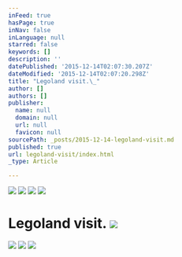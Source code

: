 ```yaml
---
inFeed: true
hasPage: true
inNav: false
inLanguage: null
starred: false
keywords: []
description: ''
datePublished: '2015-12-14T02:07:30.207Z'
dateModified: '2015-12-14T02:07:20.298Z'
title: "Legoland visit.\_"
author: []
authors: []
publisher:
  name: null
  domain: null
  url: null
  favicon: null
sourcePath: _posts/2015-12-14-legoland-visit.md
published: true
url: legoland-visit/index.html
_type: Article

---
```

![](https://the-grid-user-content.s3-us-west-2.amazonaws.com/a060e2d6-4cf9-4c23-962d-ab368de4f30c.JPG)
![](https://the-grid-user-content.s3-us-west-2.amazonaws.com/f0b33eb8-b0c5-4774-a4d4-45fc43341f08.JPG)
![](https://the-grid-user-content.s3-us-west-2.amazonaws.com/2edcd2ba-e1b4-4c38-8a3c-266666182545.JPG)
![](https://the-grid-user-content.s3-us-west-2.amazonaws.com/44c6c9b5-8917-4216-adc2-3a63d7d1be04.JPG)

# Legoland visit. ![](https://the-grid-user-content.s3-us-west-2.amazonaws.com/82e62a7f-12ae-4e54-a985-2498237a16e5.JPG)
![](https://the-grid-user-content.s3-us-west-2.amazonaws.com/a656d42f-f4b3-4788-9411-fc092dafdd52.JPG)
![](https://the-grid-user-content.s3-us-west-2.amazonaws.com/7b3c29cb-0c5e-4ac1-bee3-62f315e491d9.JPG)
![](https://the-grid-user-content.s3-us-west-2.amazonaws.com/60b3264c-1759-4091-9918-e01a19a3a718.JPG)